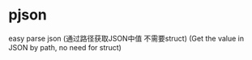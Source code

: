 # pjson
easy parse json  (通过路径获取JSON中值  不需要struct) (Get the value in JSON by path, no need for struct)
